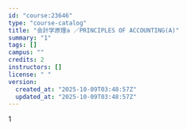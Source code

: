```yaml
---
id: "course:23646"
type: "course-catalog"
title: "会計学原理a ／PRINCIPLES OF ACCOUNTING(A)"
summary: "1"
tags: []
campus: ""
credits: 2
instructors: []
license: " "
version:
  created_at: "2025-10-09T03:48:57Z"
  updated_at: "2025-10-09T03:48:57Z"
---
```


1
